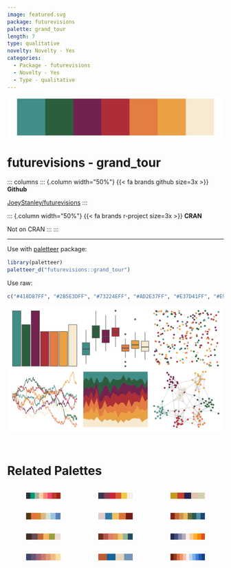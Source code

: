 ```yaml
---
image: featured.svg
package: futurevisions
palette: grand_tour
length: 7
type: qualitative
novelty: Novelty - Yes
categories:
  - Package - futurevisions
  - Novelty - Yes
  - Type - qualitative
---
```


![](featured.svg)

# futurevisions - grand_tour 

::: columns
::: {.column width="50%"}
{{< fa brands github size=3x >}}
**Github**

[JoeyStanley/futurevisions](https://github.com/JoeyStanley/futurevisions)
:::

::: {.column width="50%"}
{{< fa brands r-project size=3x >}}
**CRAN**

Not on CRAN
:::
:::

<hr> 

Use with [paletteer](https://emilhvitfeldt.github.io/paletteer/) package:

```r
library(paletteer)
paletteer_d("futurevisions::grand_tour")
```

Use raw:

```r
c("#418D87FF", "#2B5E3DFF", "#73224EFF", "#AD2E37FF", "#E37D41FF", "#E9A144FF", "#F6EBD1FF")
``` 

![](examples.svg) 

<br>

# Related Palettes

<div class="list" style="display: grid; grid-template-columns: auto auto auto;"> <figure class="figure">
<a href="../../awtools/a_palette/"> <img src="../../awtools/a_palette/featured.svg" style="width: 100%;" class="figure-img"></a>
</figure> <figure class="figure">
<a href="../../futurevisions/cancri/"> <img src="../../futurevisions/cancri/featured.svg" style="width: 100%;" class="figure-img"></a>
</figure> <figure class="figure">
<a href="../../lisa/RoyLichtenstein_2/"> <img src="../../lisa/RoyLichtenstein_2/featured.svg" style="width: 100%;" class="figure-img"></a>
</figure> <figure class="figure">
<a href="../../colRoz/uluru/"> <img src="../../colRoz/uluru/featured.svg" style="width: 100%;" class="figure-img"></a>
</figure> <figure class="figure">
<a href="../../lisa/MiltonAvery_1/"> <img src="../../lisa/MiltonAvery_1/featured.svg" style="width: 100%;" class="figure-img"></a>
</figure> <figure class="figure">
<a href="../../MetBrewer/Tiepolo/"> <img src="../../MetBrewer/Tiepolo/featured.svg" style="width: 100%;" class="figure-img"></a>
</figure> <figure class="figure">
<a href="../../colRoz/ngadju/"> <img src="../../colRoz/ngadju/featured.svg" style="width: 100%;" class="figure-img"></a>
</figure> <figure class="figure">
<a href="../../MetBrewer/Hokusai1/"> <img src="../../MetBrewer/Hokusai1/featured.svg" style="width: 100%;" class="figure-img"></a>
</figure> <figure class="figure">
<a href="../../NatParksPalettes/Acadia/"> <img src="../../NatParksPalettes/Acadia/featured.svg" style="width: 100%;" class="figure-img"></a>
</figure> <figure class="figure">
<a href="../../PNWColors/Sunset/"> <img src="../../PNWColors/Sunset/featured.svg" style="width: 100%;" class="figure-img"></a>
</figure> <figure class="figure">
<a href="../../rockthemes/californication/"> <img src="../../rockthemes/californication/featured.svg" style="width: 100%;" class="figure-img"></a>
</figure> <figure class="figure">
<a href="../../MetBrewer/OKeeffe1/"> <img src="../../MetBrewer/OKeeffe1/featured.svg" style="width: 100%;" class="figure-img"></a>
</figure> 
</div>
